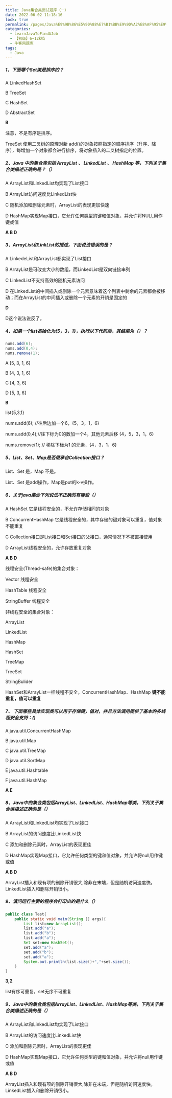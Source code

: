 ```yaml
---
title: Java集合类面试题库（一）
date: 2022-06-02 11:18:16
lock: true
permalink: /pages/Java%E9%9B%86%E5%90%88%E7%B1%BB%E9%9D%A2%E8%AF%95%E9%A2%98%E5%BA%93%EF%BC%88%E4%B8%80%EF%BC%89
categories: 
  - LearnJavaToFindAJob
  - 【初级】6~12k档
  - 牛客网题库
tags: 
  - Java
---
```

##### 1、下面哪个Set类是排序的？

A	LinkedHashSet

B	TreeSet

C	HashSet

D	AbstractSet



**B**

注意，不是有序是排序。

TreeSet 使用二叉树的原理对新 add()的对象按照指定的顺序排序（升序、降序），每增加一个对象都会进行排序，将对象插入的二叉树指定的位置。



##### 2、Java 中的集合类包括 ArrayList 、 LinkedList 、 HashMap 等，下列关于集合类描述正确的是？（）

A	ArrayList和LinkedList均实现了List接口

B	ArrayList访问速度比LinkedList快

C	随机添加和删除元素时，ArrayList的表现更加快速

D	HashMap实现Map接口，它允许任何类型的键和值对象，并允许将NULL用作键或值



 **A B D** 



##### 3、ArrayList和LinkList的描述，下面说法错误的是？

A	LinkedeList和ArrayList都实现了List接口

B	ArrayList是可改变大小的数组，而LinkedList是双向链接串列

C	LinkedList不支持高效的随机元素访问

D	在LinkedList的中间插入或删除一个元素意味着这个列表中剩余的元素都会被移动；而在ArrayList的中间插入或删除一个元素的开销是固定的



**D**

D这个说法说反了。



##### 4、如果一个list初始化为{5，3，1}，执行以下代码后，其结果为（）？

```java
nums.add(6);
nums.add(0,4);
nums.remove(1);
```

A	[5, 3, 1, 6]

B	[4, 3, 1, 6]

C	[4, 3, 6]

D	[5, 3, 6]



**B**

list{5,3,1}

nums.add(6); //往后边加一个6，{5，3，1，6}

nums.add(0,4);//往下标为0的数加一个4，其他元素后移 {4，5，3，1，6}

nums.remove(1); // 移除下标为1 的元素，{4，3，1，6}



##### 5、List、Set、Map是否继承自Collection接口？

List、Set 是，Map 不是。

List、Set 是add操作，Map是put的k-v操作。



##### 6、关于java集合下列说法不正确的有哪些（）

A	HashSet 它是线程安全的，不允许存储相同的对象

B	ConcurrentHashMap 它是线程安全的，其中存储的键对象可以重复，值对象不能重复

C	Collection接口是List接口和Set接口的父接口，通常情况下不被直接使用

D	ArrayList线程安全的，允许存放重复对象



**A B D**



线程安全(Thread-safe)的集合对象：

Vector 线程安全

HashTable 线程安全

StringBuffer 线程安全

非线程安全的集合对象：

ArrayList 

LinkedList

HashMap

HashSet

TreeMap

TreeSet

StringBulider



HashSet和ArrayList一样线程不安全，ConcurrentHashMap、HashMap **键不能重复，值可以重复**



##### 7、 下面哪些具体实现类可以用于存储键，值对，并且方法调用提供了基本的多线程安全支持：()

A	java.util.ConcurrentHashMap

B	java.util.Map

C	java.util.TreeMap

D	java.util.SortMap

E	java.util.Hashtable

F	java.util.HashMap



**A E**



##### 8、Java中的集合类包括ArrayList、LinkedList、HashMap等类，下列关于集合类描述正确的是（）

A	ArrayList和LinkedList均实现了List接口

B	ArrayList的访问速度比LinkedList快

C	添加和删除元素时，ArrayList的表现更佳

D	HashMap实现Map接口，它允许任何类型的键和值对象，并允许将null用作键或值



**A B D**

ArrayList插入和现有项的删除开销很大,除非在末端，但是随机访问速度快。LinkedList插入和删除开销很小。



##### 9、请问运行主要的程序会打印出的是什么（）

```java
public class Test{ 
    public static void main(String [] args){ 
        List list=new ArrayList(); 
        list.add("a");
        list.add("b");
        list.add("a");
        Set set=new HashSet(); 
        set.add("a"); 
        set.add("b"); 
        set.add("a"); 
        System.out.println(list.size()+","+set.size()); 
    } 
}
```



**3,2**



list有序可重复，set无序不可重复


##### 9、Java中的集合类包括ArrayList、LinkedList、HashMap等类，下列关于集合类描述正确的是（）

A	ArrayList和LinkedList均实现了List接口

B	ArrayList的访问速度比LinkedList快

C	添加和删除元素时，ArrayList的表现更佳

D	HashMap实现Map接口，它允许任何类型的键和值对象，并允许将null用作键或值



**A B D**

ArrayList插入和现有项的删除开销很大,除非在末端，但是随机访问速度快。LinkedList插入和删除开销很小。